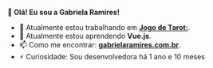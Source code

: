 **👋 Olá! Eu sou a Gabriela Ramires!**

- 🔭 Atualmente estou trabalhando em [**Jogo de Tarot:**](http://cartas.free.nf/).
- 🌱 Atualmente estou aprendendo **Vue.js**.
- 📫 Como me encontrar: [**gabrielaramires.com.br**](https://gabrielaramires.com.br/).
- ⚡ Curiosidade: Sou desenvolvedora há 1 ano e 10 meses
